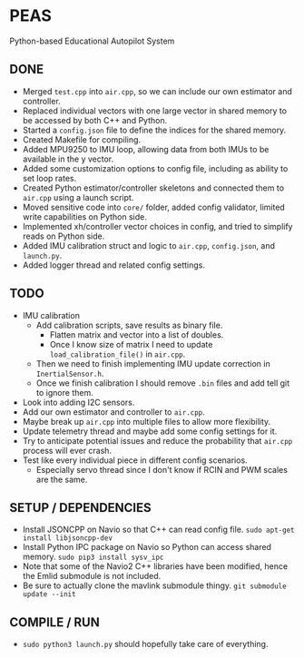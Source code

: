 # PEAS

Python-based Educational Autopilot System

## DONE

- Merged `test.cpp` into `air.cpp`, so we can include our own estimator and controller.
- Replaced individual vectors with one large vector in shared memory to be accessed by both C++ and Python.
- Started a `config.json` file to define the indices for the shared memory.
- Created Makefile for compiling.
- Added MPU9250 to IMU loop, allowing data from both IMUs to be available in the y vector.
- Added some customization options to config file, including as ability to set loop rates.
- Created Python estimator/controller skeletons and connected them to `air.cpp` using a launch script.
- Moved sensitive code into `core/` folder, added config validator, limited write capabilities on Python side.
- Implemented xh/controller vector choices in config, and tried to simplify reads on Python side.
- Added IMU calibration struct and logic to `air.cpp`, `config.json`, and `launch.py`.
- Added logger thread and related config settings.

## TODO

- IMU calibration
  - Add calibration scripts, save results as binary file.
    - Flatten matrix and vector into a list of doubles.
    - Once I know size of matrix I need to update `load_calibration_file()` in `air.cpp`.
  - Then we need to finish implementing IMU update correction in `InertialSensor.h`.
  - Once we finish calibration I should remove `.bin` files and add tell git to ignore them.
- Look into adding I2C sensors.
- Add our own estimator and controller to `air.cpp`.
- Maybe break up `air.cpp` into multiple files to allow more flexibility.
- Update telemetry thread and maybe add some config settings for it.
- Try to anticipate potential issues and reduce the probability that `air.cpp` process will ever crash.
- Test like every individual piece in different config scenarios.
  - Especially servo thread since I don't know if RCIN and PWM scales are the same.

## SETUP / DEPENDENCIES

- Install JSONCPP on Navio so that C++ can read config file. `sudo apt-get install libjsoncpp-dev`
- Install Python IPC package on Navio so Python can access shared memory. `sudo pip3 install sysv_ipc`
- Note that some of the Navio2 C++ libraries have been modified, hence the Emlid submodule is not included.
- Be sure to actually clone the mavlink submodule thingy. `git submodule update --init`

## COMPILE / RUN

- `sudo python3 launch.py` should hopefully take care of everything.
